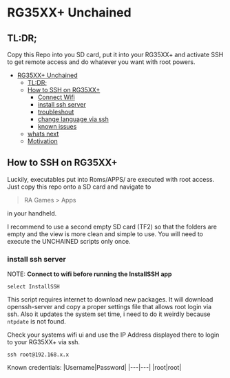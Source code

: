 # RG35XX+ Unchained

## TL:DR;
Copy this Repo into you SD card, put it into your RG35XX+ and activate SSH to get remote access and do whatever you want with root powers.

- [RG35XX+ Unchained](#rg35xx--unchained)
  * [TL:DR;](#tl-dr-)
  * [How to SSH on RG35XX+](#how-to-ssh-on-rg35xx-)
    + [Connect Wifi](#connect-wifi)
    + [install ssh server](#install-ssh-server)
    + [troubleshout](#troubleshout)
    + [change language via ssh](#change-language-via-ssh)
    + [known issues](#known-issues)
  * [whats next](#whats-next)
  * [Motivation](#motivation)


## How to SSH on RG35XX+
Luckily, executables put into Roms/APPS/ are executed with root access. Just copy this repo onto a SD card and navigate to
> RA Games > Apps

in your handheld.

I recommend to use a second empty SD card (TF2) so that the folders are empty and the view is more clean and simple to use. You will need to execute the UNCHAINED scripts only once.

### install ssh server

NOTE: **Connect to wifi before running the InstallSSH app**

```
select InstallSSH
```
This script requires internet to download new packages. It will download openssh-server and copy a proper settings file that allows root login via ssh. Also it updates the system set time, i need to do it weirdly because `ntpdate` is not found.

Check your systems wifi ui and use the IP Address displayed there to login to your RG35XX+ via ssh.
```
ssh root@192.168.x.x
```

Known credentials:
|Username|Password|
|---|---|
|root|root|


